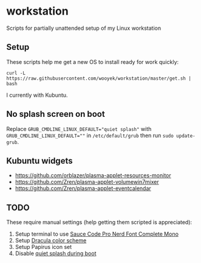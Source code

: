 # workstation

Scripts for partially unattended setup of my Linux workstation

## Setup

These scripts help me get a new OS to install ready for work quickly:

	curl -L https://raw.githubusercontent.com/wooyek/workstation/master/get.sh | bash
    
I currently with Kubuntu.

## No splash screen on boot

Replace `GRUB_CMDLINE_LINUX_DEFAULT="quiet splash"` with `GRUB_CMDLINE_LINUX_DEFAULT=""` in `/etc/default/grub` then run `sudo update-grub`.


## Kubuntu widgets

- https://github.com/orblazer/plasma-applet-resources-monitor
- https://github.com/Zren/plasma-applet-volumewin7mixer
- https://github.com/Zren/plasma-applet-eventcalendar

## TODO

These require manual settings (help getting them scripted is appreciated):

1. Setup terminal to use [Sauce Code Pro Nerd Font Complete Mono](https://github.com/ryanoasis/nerd-fonts/blob/master/patched-fonts/SourceCodePro/Regular/complete/Sauce%20Code%20Pro%20Nerd%20Font%20Complete%20Mono.ttf)
2. Setup [Dracula color scheme](https://store.kde.org/p/1001521)
3. Setup Papirus icon set
4. Disable [quiet splash during boot](https://askubuntu.com/questions/33416/how-do-i-disable-the-boot-splash-screen-and-only-show-kernel-and-boot-text-inst)

